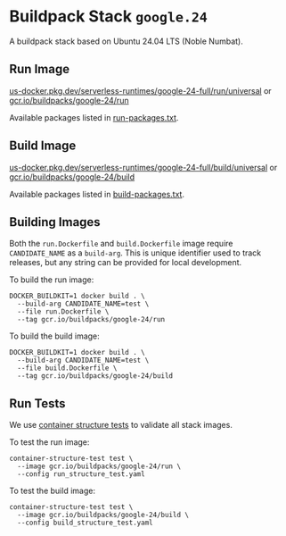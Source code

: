 # Buildpack Stack `google.24`

A buildpack stack based on Ubuntu 24.04 LTS (Noble Numbat).

## Run Image

[us-docker.pkg.dev/serverless-runtimes/google-24-full/run/universal](https://us-docker.pkg.dev/serverless-runtimes/google-24-full/run/universal)
or
[gcr.io/buildpacks/google-24/run](https://gcr.io/buildpacks/google-24/run)

Available packages listed in [run-packages.txt](./run-packages.txt).

## Build Image
[us-docker.pkg.dev/serverless-runtimes/google-24-full/build/universal](https://us-docker.pkg.dev/serverless-runtimes/google-24-full/build/universal)
or
[gcr.io/buildpacks/google-24/build](https://gcr.io/buildpacks/google-24/build)

Available packages listed in [build-packages.txt](./build-packages.txt).

## Building Images

Both the `run.Dockerfile` and `build.Dockerfile` image require `CANDIDATE_NAME`
as a `build-arg`. This is unique identifier used to track releases, but any
string can be provided for local development.

To build the run image:

```
DOCKER_BUILDKIT=1 docker build . \
  --build-arg CANDIDATE_NAME=test \
  --file run.Dockerfile \
  --tag gcr.io/buildpacks/google-24/run
```

To build the build image:

```
DOCKER_BUILDKIT=1 docker build . \
  --build-arg CANDIDATE_NAME=test \
  --file build.Dockerfile \
  --tag gcr.io/buildpacks/google-24/build
```

## Run Tests

We use [container structure tests](https://github.com/GoogleContainerTools/container-structure-test)
to validate all stack images.

To test the run image:

```
container-structure-test test \
  --image gcr.io/buildpacks/google-24/run \
  --config run_structure_test.yaml
```

To test the build image:

```
container-structure-test test \
  --image gcr.io/buildpacks/google-24/build \
  --config build_structure_test.yaml
```